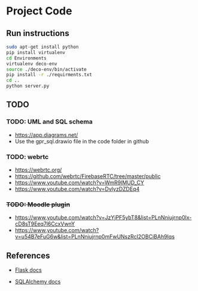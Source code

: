 # Project Code

## Run instructions

```bash
sudo apt-get install python
pip install virtualenv
cd Environments
virtualenv deco-env
source ./deco-env/bin/activate
pip install -r ./requirments.txt
cd ..
python server.py
```

## TODO

### TODO: UML and SQL schema

- <https://app.diagrams.net/>
- Use the gpr_sql.drawio file in the code folder in github

### TODO: webrtc

- <https://webrtc.org/>
- <https://github.com/webrtc/FirebaseRTC/tree/master/public>
- <https://www.youtube.com/watch?v=WmR9IMUD_CY>
- <https://www.youtube.com/watch?v=DvlyzDZDEq4>

### ~~TODO: Moodle plugin~~

- <https://www.youtube.com/watch?v=JzYjPF5ybT8&list=PLnNniujrnp0lx-cD8sT9Eeq7l6CcxVwnY>
- <https://www.youtube.com/watch?v=u54B7eFuG6w&list=PLnNniujrnp0mFwUNszRcI2OBCiBAh9Iqs>

## References

- [Flask docs](https://flask.palletsprojects.com/en/2.0.x/])

- [SQLAlchemy docs](https://docs-sqlalchemy.readthedocs.io/ko/latest/)

